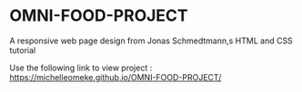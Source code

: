 # OMNI-FOOD-PROJECT
A responsive web page design from Jonas Schmedtmann,s HTML and CSS tutorial

Use the following link to view project : https://michelleomeke.github.io/OMNI-FOOD-PROJECT/
